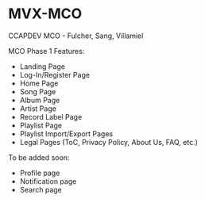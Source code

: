 # MVX-MCO
CCAPDEV MCO - Fulcher, Sang, Villamiel

MCO Phase 1 Features:

- Landing Page
- Log-In/Register Page
- Home Page
- Song Page
- Album Page
- Artist Page
- Record Label Page
- Playlist Page
- Playlist Import/Export Pages
- Legal Pages (ToC, Privacy Policy, About Us, FAQ, etc.)

To be added soon:
- Profile page
- Notification page
- Search page
